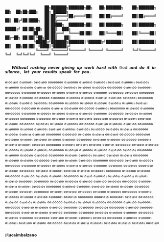 ```
                  ██╗███████╗███████╗██╗   ██╗███████╗    ██╗███████╗    ██╗  ██╗██╗███╗   ██╗ ██████╗ 
                  ██║██╔════╝██╔════╝██║   ██║██╔════╝    ██║██╔════╝    ██║ ██╔╝██║████╗  ██║██╔════╝ 
                  ██║█████╗  ███████╗██║   ██║███████╗    ██║███████╗    █████╔╝ ██║██╔██╗ ██║██║  ███╗
             ██   ██║██╔══╝  ╚════██║██║   ██║╚════██║    ██║╚════██║    ██╔═██╗ ██║██║╚██╗██║██║   ██║
             ╚█████╔╝███████╗███████║╚██████╔╝███████║    ██║███████║    ██║  ██╗██║██║ ╚████║╚██████╔╝
              ╚════╝ ╚══════╝╚══════╝ ╚═════╝ ╚══════╝    ╚═╝╚══════╝    ╚═╝  ╚═╝╚═╝╚═╝  ╚═══╝ ╚═════╝ 
                                                                                          
```

       𝙒𝙞𝙩𝙝𝙤𝙪𝙩 𝙧𝙪𝙨𝙝𝙞𝙣𝙜 𝙣𝙚𝙫𝙚𝙧 𝙜𝙞𝙫𝙞𝙣𝙜 𝙪𝙥 𝙬𝙤𝙧𝙠 𝙝𝙖𝙧𝙙 𝙬𝙞𝙩𝙝 𝔾𝕠𝕕 𝙖𝙣𝙙 𝙙𝙤 𝙞𝙩 𝙞𝙣 𝙨𝙞𝙡𝙚𝙣𝙘𝙚, 𝙡𝙚𝙩 𝙮𝙤𝙪𝙧 𝙧𝙚𝙨𝙪𝙡𝙩𝙨 𝙨𝙥𝙚𝙖𝙠 𝙛𝙤𝙧 𝙮𝙤𝙪.

₀₁₀₀₁₁₁₀ ₀₁₁₀₀₁₀₁ ₀₁₁₀₁₁₀₀ ₀₀₁₀₀₀₀₀ ₀₁₁₁₀₀₀₀ ₀₁₁₁₀₀₁₀ ₀₁₁₀₁₀₀₁ ₀₁₁₀₁₁₁₀ ₀₁₁₀₀₀₁₁ ₀₁₁₀₁₀₀₁ ₀₁₁₁₀₀₀₀ ₀₁₁₀₁₀₀₁ ₀₁₁₀₁₁₁₁ ₀₀₁₀₀₀₀₀ ₀₁₁₀₀₁₀₁ ₀₁₁₁₀₀₁₀ ₀₁₁₀₀₀₀₁ ₀₀₁₀₀₀₀₀ ₀₁₁₀₁₁₀₀ ₀₁₁₀₀₀₀₁ ₀₀₁₀₀₀₀₀ ₀₁₀₁₀₀₀₀ ₀₁₁₀₀₀₀₁ ₀₁₁₁₀₀₁₀ ₀₁₁₀₁₁₁₁ ₀₁₁₀₁₁₀₀ ₀₁₁₀₀₀₀₁ ₀₀₁₀₀₀₀₀ ₀₁₁₀₀₁₀₁ ₀₀₁₀₀₀₀₀ ₀₁₁₀₁₁₀₀ ₀₁₁₀₀₀₀₁ ₀₀₁₀₀₀₀₀ ₀₁₀₁₀₀₀₀ ₀₁₁₀₀₀₀₁ ₀₁₁₁₀₀₁₀ ₀₁₁₀₁₁₁₁ ₀₁₁₀₁₁₀₀ ₀₁₁₀₀₀₀₁ ₀₀₁₀₀₀₀₀ ₀₁₁₀₀₁₀₁ ₀₁₁₁₀₀₁₀ ₀₁₁₀₀₀₀₁ ₀₀₁₀₀₀₀₀ ₀₁₁₁₀₀₀₀ ₀₁₁₁₀₀₁₀ ₀₁₁₀₀₁₀₁ ₀₁₁₁₀₀₁₁ ₀₁₁₁₀₀₁₁ ₀₁₁₀₁₁₁₁ ₀₀₁₀₀₀₀₀ ₀₁₀₀₀₁₀₀ ₀₁₁₀₁₀₀₁ ₀₁₁₀₁₁₁₁ ₀₀₁₀₁₁₀₀ ₀₀₁₀₀₀₀₀ ₀₁₁₀₀₁₀₁ ₀₀₁₀₀₀₀₀ ₀₁₁₀₁₁₀₀ ₀₁₁₀₀₀₀₁ ₀₀₁₀₀₀₀₀ ₀₁₀₁₀₀₀₀ ₀₁₁₀₀₀₀₁ ₀₁₁₁₀₀₁₀ ₀₁₁₀₁₁₁₁ ₀₁₁₀₁₁₀₀ ₀₁₁₀₀₀₀₁ ₀₀₁₀₀₀₀₀ ₀₁₁₀₀₁₀₁ ₀₁₁₁₀₀₁₀ ₀₁₁₀₀₀₀₁ ₀₀₁₀₀₀₀₀ ₀₁₀₀₀₁₀₀ ₀₁₁₀₁₀₀₁ ₀₁₁₀₁₁₁₁ ₀₀₁₀₁₁₁₀ ₀₀₀₀₁₀₁₀ ₀₁₀₀₀₁₀₁ ₀₁₁₀₀₁₁₁ ₀₁₁₀₁₁₀₀ ₀₁₁₀₁₀₀₁ ₀₀₁₀₀₀₀₀ ₀₁₁₀₀₁₀₁ ₀₁₁₁₀₀₁₀ ₀₁₁₀₀₀₀₁ ₀₀₁₀₀₀₀₀ ₀₁₁₀₁₁₁₀ ₀₁₁₀₀₁₀₁ ₀₁₁₀₁₁₀₀ ₀₀₁₀₀₀₀₀ ₀₁₁₁₀₀₀₀ ₀₁₁₁₀₀₁₀ ₀₁₁₀₁₀₀₁ ₀₁₁₀₁₁₁₀ ₀₁₁₀₀₀₁₁ ₀₁₁₀₁₀₀₁ ₀₁₁₁₀₀₀₀ ₀₁₁₀₁₀₀₁ ₀₁₁₀₁₁₁₁ ₀₀₁₀₀₀₀₀ ₀₁₁₀₀₀₁₁ ₀₁₁₀₁₁₁₁ ₀₁₁₀₁₁₁₀ ₀₀₁₀₀₀₀₀ ₀₁₀₀₀₁₀₀ ₀₁₁₀₁₀₀₁ ₀₁₁₀₁₁₁₁ ₀₀₁₀₁₁₁₀ ₀₀₁₀₀₀₀₀ ₀₀₀₀₁₀₁₀ ₀₁₀₁₀₁₀₀ ₀₁₁₁₀₁₀₁ ₀₁₁₁₀₁₀₀ ₀₁₁₁₀₁₀₀ ₀₁₁₀₀₁₀₁ ₀₀₁₀₀₀₀₀ ₀₁₁₀₁₁₀₀ ₀₁₁₀₀₁₀₁ ₀₀₁₀₀₀₀₀ ₀₁₁₀₀₀₁₁ ₀₁₁₀₁₁₁₁ ₀₁₁₁₀₀₁₁ ₀₁₁₀₀₁₀₁ ₀₀₁₀₀₀₀₀ ₀₁₁₁₀₀₁₁ ₀₁₁₀₁₁₁₁ ₀₁₁₀₁₁₁₀ ₀₁₁₀₁₁₁₁ ₀₀₁₀₀₀₀₀ ₀₁₁₁₀₀₁₁ ₀₁₁₁₀₁₀₀ ₀₁₁₀₀₀₀₁ ₀₁₁₁₀₁₀₀ ₀₁₁₀₀₁₀₁ ₀₀₁₀₀₀₀₀ ₀₁₁₀₀₁₁₀ ₀₁₁₀₀₀₀₁ ₀₁₁₁₀₁₀₀ ₀₁₁₁₀₁₀₀ ₀₁₁₀₀₁₀₁ ₀₀₁₀₀₀₀₀ ₀₁₁₁₀₀₀₀ ₀₁₁₀₀₁₀₁ ₀₁₁₁₀₀₁₀ ₀₀₁₀₀₀₀₀ ₀₁₁₀₁₁₀₁ ₀₁₁₀₀₁₀₁ ₀₁₁₁₁₀₁₀ ₀₁₁₁₁₀₁₀ ₀₁₁₀₁₁₁₁ ₀₀₁₀₀₀₀₀ ₀₁₁₀₀₁₀₀ ₀₁₁₀₁₀₀₁ ₀₀₁₀₀₀₀₀ ₀₁₁₀₁₁₀₀ ₀₁₁₁₀₁₀₁ ₀₁₁₀₁₀₀₁ ₀₀₁₀₀₀₀₀ ₀₀₁₀₁₀₀₀ ₀₁₁₀₁₁₀₀ ₀₁₁₀₀₀₀₁ ₀₀₁₀₀₀₀₀ ₀₁₀₁₀₀₀₀ ₀₁₁₀₀₀₀₁ ₀₁₁₁₀₀₁₀ ₀₁₁₀₁₁₁₁ ₀₁₁₀₁₁₀₀ ₀₁₁₀₀₀₀₁ ₀₀₁₀₁₀₀₁ ₀₀₁₀₁₁₀₀ ₀₀₀₀₁₀₁₀ ₀₁₁₀₀₁₀₁ ₀₀₁₀₀₀₀₀ ₀₁₁₁₀₀₁₁ ₀₁₁₀₀₁₀₁ ₀₁₁₀₁₁₁₀ ₀₁₁₁₁₀₁₀ ₀₁₁₀₀₀₀₁ ₀₀₁₀₀₀₀₀ ₀₁₁₀₀₁₀₀ ₀₁₁₀₁₀₀₁ ₀₀₁₀₀₀₀₀ ₀₁₁₀₁₁₀₀ ₀₁₁₁₀₁₀₁ ₀₁₁₀₁₀₀₁ ₀₀₁₀₀₀₀₀ ₀₁₁₀₁₁₁₀ ₀₁₁₀₀₁₀₁ ₀₁₁₁₀₀₁₁ ₀₁₁₁₀₀₁₁ ₀₁₁₁₀₁₀₁ ₀₁₁₀₁₁₁₀ ₀₁₁₀₀₀₀₁ ₀₀₁₀₀₀₀₀ ₀₁₁₀₀₁₀₀ ₀₁₁₀₀₁₀₁ ₀₁₁₀₁₁₀₀ ₀₁₁₀₁₁₀₀ ₀₁₁₀₀₁₀₁ ₀₀₁₀₀₀₀₀ ₀₁₁₀₀₀₁₁ ₀₁₁₀₁₁₁₁ ₀₁₁₁₀₀₁₁ ₀₁₁₀₀₁₀₁ ₀₀₁₀₀₀₀₀ ₀₁₁₀₀₁₁₀ ₀₁₁₀₀₀₀₁ ₀₁₁₁₀₁₀₀ ₀₁₁₁₀₁₀₀ ₀₁₁₀₀₁₀₁ ₀₀₁₀₀₀₀₀ ₀₁₁₀₀₁₀₁ ₀₀₁₀₀₁₁₁ ₀₀₁₀₀₀₀₀ ₀₁₁₁₀₀₁₁ ₀₁₁₁₀₁₀₀ ₀₁₁₀₀₀₀₁ ₀₁₁₁₀₁₀₀ ₀₁₁₀₀₀₀₁ ₀₀₁₀₀₀₀₀ ₀₁₁₀₀₁₁₀ ₀₁₁₀₀₀₀₁ ₀₁₁₁₀₁₀₀ ₀₁₁₁₀₁₀₀ ₀₁₁₀₀₀₀₁ ₀₀₁₀₁₁₁₀ ₀₀₁₀₀₀₀₀ ₀₀₀₀₁₀₁₀ ₀₁₀₀₁₀₀₁ ₀₁₁₀₁₁₁₀ ₀₀₁₀₀₀₀₀ ₀₁₁₀₁₁₀₀ ₀₁₁₁₀₁₀₁ ₀₁₁₀₁₀₀₁ ₀₀₁₀₀₀₀₀ ₀₁₁₀₀₁₀₁ ₀₁₁₁₀₀₁₀ ₀₁₁₀₀₀₀₁ ₀₀₁₀₀₀₀₀ ₀₁₁₀₁₁₀₀ ₀₁₁₀₀₀₀₁ ₀₀₁₀₀₀₀₀ ₀₁₁₁₀₁₁₀ ₀₁₁₀₁₀₀₁ ₀₁₁₁₀₁₀₀ ₀₁₁₀₀₀₀₁ ₀₀₁₀₀₀₀₀ ₀₁₁₀₀₁₀₁ ₀₀₁₀₀₀₀₀ ₀₁₁₀₁₁₀₀ ₀₁₁₀₀₀₀₁ ₀₀₁₀₀₀₀₀ ₀₁₁₁₀₁₁₀ ₀₁₁₀₁₀₀₁ ₀₁₁₁₀₁₀₀ ₀₁₁₀₀₀₀₁ ₀₀₁₀₀₀₀₀ ₀₁₁₀₀₁₀₁ ₀₁₁₁₀₀₁₀ ₀₁₁₀₀₀₀₁ ₀₀₁₀₀₀₀₀ ₀₁₁₀₁₁₀₀ ₀₁₁₀₀₀₀₁ ₀₀₁₀₀₀₀₀ ₀₁₁₀₁₁₀₀ ₀₁₁₁₀₁₀₁ ₀₁₁₀₀₀₁₁ ₀₁₁₀₀₁₀₁ ₀₀₁₀₀₀₀₀ ₀₁₁₀₀₁₀₀ ₀₁₁₀₀₁₀₁ ₀₁₁₀₀₁₁₁ ₀₁₁₀₁₁₀₀ ₀₁₁₀₁₀₀₁ ₀₀₁₀₀₀₀₀ ₀₁₁₁₀₁₀₁ ₀₁₁₀₁₁₁₁ ₀₁₁₀₁₁₀₁ ₀₁₁₀₁₀₀₁ ₀₁₁₀₁₁₁₀ ₀₁₁₀₁₀₀₁ ₀₀₁₀₁₁₁₀



                                                                      
                                                                      
                                                                      
                                                                      @𝗹𝘂𝗰𝗮𝗶𝗺𝗯𝗮𝗹𝘇𝗮𝗻𝗼
